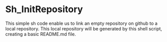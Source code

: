# Sh_InitRepository

This simple sh code enable us to link an empty repository on github to a local repository. This local repository will be generated by this shell script, creating a basic README.md file.
